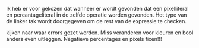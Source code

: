 Ik heb er voor gekozen dat wanneer er wordt gevonden dat een pixelliteral en percantageliteral in de zelfde operatie worden gevonden. 
Het type van de linker tak wordt doorgegeven om de rest van de expressie te checken.


kijken naar waar errors gezet worden. Miss veranderen voor kleuren en bool anders even uitleggen.
Negatieve percentages en pixels fixen!!!
